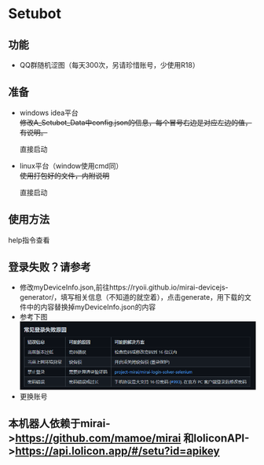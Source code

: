 # Setubot
## 功能
- QQ群随机涩图（每天300次，另请珍惜账号，少使用R18）
## 准备
- windows idea平台  
~~修改A_Setubot_Data中config.json的信息，每个冒号右边是对应左边的值，有说明。~~  
  
  直接启动
  
- linux平台（window使用cmd同）  
~~使用打包好的文件，内附说明~~
  
  直接启动
## 使用方法
help指令查看

## 登录失败？请参考
- 修改myDeviceInfo.json,前往https://ryoii.github.io/mirai-devicejs-generator/，填写相关信息（不知道的就空着），点击generate，用下载的文件中的内容替换掉myDeviceInfo.json的内容
- 参考下图  
  ![114514](src/main/resources/QQ截图20210403210135.png)
- 更换账号
  
## 本机器人依赖于mirai->https://github.com/mamoe/mirai 和loliconAPI->https://api.lolicon.app/#/setu?id=apikey  
